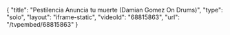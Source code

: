 {
    "title": "Pestilencia  Anuncia tu muerte  (Damian Gomez On Drums)",
    "type": "solo",
    "layout": "iframe-static",
    "videoId": "68815863",
    "url": "\/tvpembed\/68815863"
}